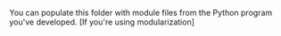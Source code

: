You can populate this folder with module files from the Python program you've developed. [If you're using modularization]